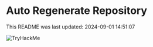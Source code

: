 # Auto Regenerate Repository

This README was last updated: 2024-09-01 14:51:07

 ![TryHackMe](https://tryhackme.com/badge/533634)